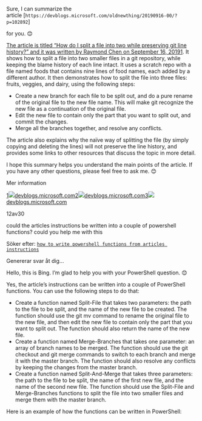 Sure, I can summarize the article [`https://devblogs.microsoft.com/oldnewthing/20190916-00/?p=102892`]

 for you. 😊

[The article is titled “How do I split a file into two while preserving git line history?” and it was written by Raymond Chen on September 16, 2019](https://devblogs.microsoft.com/oldnewthing/20190916-00/?p=102892)[1](https://devblogs.microsoft.com/oldnewthing/20190916-00/?p=102892). It shows how to split a file into two smaller files in a git repository, while keeping the blame history of each line intact. It uses a scratch repo with a file named foods that contains nine lines of food names, each added by a different author. It then demonstrates how to split the file into three files: fruits, veggies, and dairy, using the following steps:

- Create a new branch for each file to be split out, and do a pure rename of the original file to the new file name. This will make git recognize the new file as a continuation of the original file.
- Edit the new file to contain only the part that you want to split out, and commit the changes.
- Merge all the branches together, and resolve any conflicts.

The article also explains why the naïve way of splitting the file (by simply copying and deleting the lines) will not preserve the line history, and provides some links to other resources that discuss the topic in more detail.

I hope this summary helps you understand the main points of the article. If you have any other questions, please feel free to ask me. 😊

Mer information

[1![](blob:https://www.bing.com/f7f38df2-dc25-455d-a38d-bba018117bbb)devblogs.microsoft.com](https://devblogs.microsoft.com/oldnewthing/20190916-00/?p=102892)[2![](blob:https://www.bing.com/f7f38df2-dc25-455d-a38d-bba018117bbb)devblogs.microsoft.com](https://devblogs.microsoft.com/oldnewthing/)[3![](blob:https://www.bing.com/f7f38df2-dc25-455d-a38d-bba018117bbb)devblogs.microsoft.com](https://devblogs.microsoft.com/)

12av30

could the articles instructions be written into a couple of powershell functions? could you help me with this

Söker efter: [`how to write powershell functions from articles instructions`](https://www.bing.com/search?q=how%20to%20write%20powershell%20functions%20from%20articles%20instructions&form=M00060)

Genererar svar åt dig…

Hello, this is Bing. I’m glad to help you with your PowerShell question. 😊

Yes, the article’s instructions can be written into a couple of PowerShell functions. You can use the following steps to do that:

- Create a function named Split-File that takes two parameters: the path to the file to be split, and the name of the new file to be created. The function should use the git mv command to rename the original file to the new file, and then edit the new file to contain only the part that you want to split out. The function should also return the name of the new file.
- Create a function named Merge-Branches that takes one parameter: an array of branch names to be merged. The function should use the git checkout and git merge commands to switch to each branch and merge it with the master branch. The function should also resolve any conflicts by keeping the changes from the master branch.
- Create a function named Split-And-Merge that takes three parameters: the path to the file to be split, the name of the first new file, and the name of the second new file. The function should use the Split-File and Merge-Branches functions to split the file into two smaller files and merge them with the master branch.

Here is an example of how the functions can be written in PowerShell: